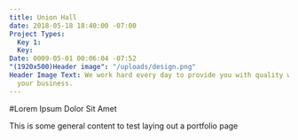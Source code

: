 ```yaml
---
title: Union Hall
date: 2018-05-18 18:40:00 -07:00
Project Types:
  Key 1: 
  Key: 
Date: 0009-05-01 00:06:04 -07:52
"(1920x500)Header image": "/uploads/design.png"
Header Image Text: We work hard every day to provide you with quality work to represent
  your business.
---
```


\#Lorem Ipsum Dolor Sit Amet

This is some general content to test laying out a portfolio page